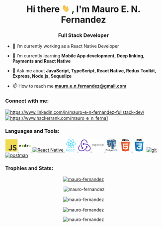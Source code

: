 <h1 align="center">Hi there <img src="https://raw.githubusercontent.com/ABSphreak/ABSphreak/master/gifs/Hi.gif" alt="wave" width="25px" height="25px"> , I'm Mauro E. N. Fernandez</h1>
<h3 align="center">Full Stack Developer</h3>

- 🔭 I’m currently working as a React Native Developer

- 🌱 I’m currently learning **Mobile App development, Deep linking, Payments and React Native**

- 💬 Ask me about **JavaScript, TypeScript, React Native, Redux Toolkit, Express, Node.js, Sequelize**

- 📫 How to reach me **mauro.e.n.fernandez@gmail.com**

<h3 align="left">Connect with me:</h3>
<p align="left">
<a href="https://www.linkedin.com/in/mauro-e-n-fernandez-fullstack-dev/" target="blank"><img align="center" src="https://raw.githubusercontent.com/rahuldkjain/github-profile-readme-generator/master/src/images/icons/Social/linked-in-alt.svg" alt="https://www.linkedin.com/in/mauro-e-n-fernandez-fullstack-dev/" height="30" width="40" /></a>
<a href="https://www.hackerrank.com/mauro_e_n_ferna1" target="blank"><img align="center" src="https://raw.githubusercontent.com/rahuldkjain/github-profile-readme-generator/master/src/images/icons/Social/hackerrank.svg" alt="https://www.hackerrank.com/mauro_e_n_ferna1" height="30" width="40" /></a>
</p>


<h3 align="left">Languages and Tools:</h3>
<p align="left">
  <a href="https://developer.mozilla.org/en-US/docs/Web/JavaScript" target="_blank" rel="noreferrer"> <img src="https://raw.githubusercontent.com/devicons/devicon/master/icons/javascript/javascript-original.svg" alt="javascript" width="40" height="40"/> </a>
    <a href="https://nodejs.org" target="_blank" rel="noreferrer"> <img src="https://raw.githubusercontent.com/devicons/devicon/master/icons/nodejs/nodejs-original-wordmark.svg" alt="nodejs" width="40" height="40"/> </a>
     <a href="https://reactnative.dev/docs/getting-started" target="_blank" rel="noreferrer"> <img src="https://raw.githubusercontent.com/kristerkari/react-native-svg-transformer/master/images/react-native-logo.png" alt="React Native" width="40" height="40"/> </a>
    <a href="https://reactjs.org/" target="_blank" rel="noreferrer"> <img src="https://raw.githubusercontent.com/devicons/devicon/master/icons/react/react-original-wordmark.svg" alt="react" width="40" height="40"/> </a>
  <a href="https://redux.js.org" target="_blank" rel="noreferrer"> <img src="https://raw.githubusercontent.com/devicons/devicon/master/icons/redux/redux-original.svg" alt="redux" width="40" height="40"/> </a>
    <a href="https://expressjs.com" target="_blank" rel="noreferrer"> <img src="https://raw.githubusercontent.com/devicons/devicon/master/icons/express/express-original-wordmark.svg" alt="express" width="40" height="40"/> </a>
  <a href="https://www.postgresql.org" target="_blank" rel="noreferrer"> <img src="https://raw.githubusercontent.com/devicons/devicon/master/icons/postgresql/postgresql-original-wordmark.svg" alt="postgresql" width="40" height="40"/></a>
  <a href="https://www.w3.org/html/" target="_blank" rel="noreferrer"> <img src="https://raw.githubusercontent.com/devicons/devicon/master/icons/html5/html5-original-wordmark.svg" alt="html5" width="40" height="40"/> </a> 
  <a href="https://www.w3schools.com/css/" target="_blank" rel="noreferrer"> <img src="https://raw.githubusercontent.com/devicons/devicon/master/icons/css3/css3-original-wordmark.svg" alt="css3" width="40" height="40"/></a>
  <a href="https://git-scm.com/" target="_blank" rel="noreferrer"> <img src="https://www.vectorlogo.zone/logos/git-scm/git-scm-icon.svg" alt="git" width="40" height="40"/> </a> 
  <a href="https://postman.com" target="_blank" rel="noreferrer"> <img src="https://www.vectorlogo.zone/logos/getpostman/getpostman-icon.svg" alt="postman" width="40" height="40"/> </a>
</p>

<h3 align="left">Trophies and Stats:</h3>

<p align="center"> <a href="https://github.com/ryo-ma/github-profile-trophy"><img src="https://github-profile-trophy.vercel.app/?username=mauro-fernandez" alt="mauro-fernandez" /></a> </p>

<p align="center">&nbsp;<img align="center" src="https://github-readme-stats.vercel.app/api?username=mauro-fernandez&show_icons=true&locale=en" alt="mauro-fernandez" /></p>

<p align="center"><img align="center" src="https://github-readme-streak-stats.herokuapp.com/?user=mauro-fernandez&" alt="mauro-fernandez" /></p>

<p align="center"><img align="center" src="https://github-readme-stats.vercel.app/api/top-langs?username=mauro-fernandez&show_icons=true&locale=en&layout=compact" alt="mauro-fernandez" /></p>

<p align="center"> <img src="https://komarev.com/ghpvc/?username=mauro-fernandez&label=Profile%20views&color=04d727&style=flat" alt="mauro-fernandez" /> </p>


<!---
mauro-fernandez/mauro-fernandez is a ✨ special ✨ repository because its `README.md` (this file) appears on your GitHub profile.
You can click the Preview link to take a look at your changes.
--->
